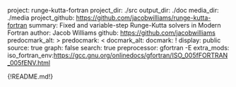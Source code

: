 project: runge-kutta-fortran
project_dir: ./src
output_dir: ./doc
media_dir: ./media
project_github: https://github.com/jacobwilliams/runge-kutta-fortran
summary: Fixed and variable-step Runge-Kutta solvers in Modern Fortran
author: Jacob Williams
github: https://github.com/jacobwilliams
predocmark_alt: >
predocmark: <
docmark_alt:
docmark: !
display: public
source: true
graph: false
search: true
preprocessor: gfortran -E
extra_mods: iso_fortran_env:https://gcc.gnu.org/onlinedocs/gfortran/ISO_005fFORTRAN_005fENV.html

{!README.md!}
